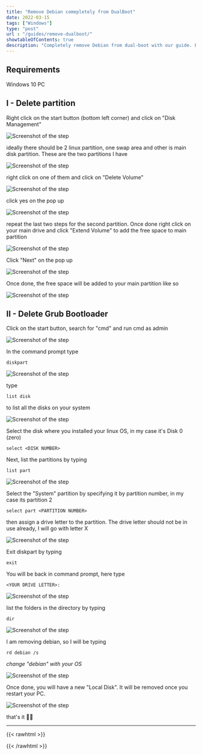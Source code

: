 ```yaml
---
title: "Remove Debian comepletely from DualBoot"
date: 2022-03-15
tags: ["Windows"]
type: "post"
url : "/guides/remove-dualboot/"
showtableOfContents: true
description: "Completely remove Debian from dual-boot with our guide. Follow our step-by-step instructions to safely uninstall Debian and reclaim your hard drive space"
---
```


## Requirements
Windows 10 PC


## I - Delete partition
Right click on the start button (bottom left corner) and click on "Disk Management"

![Screenshot of the step](/images/guides/remove-dualboot/2022.png)

ideally there should be 2 linux partition, one swap area and other is main disk partition. These are the two partitions I have

![Screenshot of the step](/images/guides/remove-dualboot/2022_1.png)

right click on one of them and click on "Delete Volume"

![Screenshot of the step](/images/guides/remove-dualboot/2022_2.png)

click yes on the pop up

![Screenshot of the step](/images/guides/remove-dualboot/2022_3.png)

repeat the last two steps for the second partition. Once done right click on your main drive and click "Extend Volume" to add the free space to main partition

![Screenshot of the step](/images/guides/remove-dualboot/2022_4.png)

Click "Next" on the pop up

![Screenshot of the step](/images/guides/remove-dualboot/2022_5.png)

Once done, the free space will be added to your main partition like so

![Screenshot of the step](/images/guides/remove-dualboot/2022_6.png)

## II - Delete Grub Bootloader
Click on the start button, search for "cmd" and run cmd as admin

![Screenshot of the step](/images/guides/remove-dualboot/2022_7.png)

In the command prompt type
```
diskpart
```
![Screenshot of the step](/images/guides/remove-dualboot/2022_8.png)

type
```
list disk
```
to list all the disks on your system

![Screenshot of the step](/images/guides/remove-dualboot/2022_9.png)

Select the disk where you installed your linux OS, in my case it's Disk 0 (zero)

```
select <DISK NUMBER>
```
Next, list the partitions by typing 
```
list part
```

![Screenshot of the step](/images/guides/remove-dualboot/2022_10.png)

Select the "System" partition by specifying it by partition number, in my case its partition 2

```
select part <PARTITION NUMBER>
```

then assign a drive letter to the partition. The drive letter should not be in use already, I will go with letter X

![Screenshot of the step](/images/guides/remove-dualboot/2022_11.png)

Exit diskpart by typing
```
exit
```
You will be back in command prompt, here type 
```
<YOUR DRIVE LETTER>:
```

![Screenshot of the step](/images/guides/remove-dualboot/2022_12.png)

list the folders in the directory by typing 
```
dir
```

![Screenshot of the step](/images/guides/remove-dualboot/2022_13.png)

I am removing debian, so I will be typing 
```
rd debian /s
```
*change "debian" with your OS*

![Screenshot of the step](/images/guides/remove-dualboot/2022_14.png)

Once done, you will have a new "Local Disk". It will be removed once you restart your PC. 

![Screenshot of the step](/images/guides/remove-dualboot/2022_15.png)

that's it ✌🏽

-------------------------------------------------------------
{{< rawhtml >}} 
 
{{< /rawhtml >}}